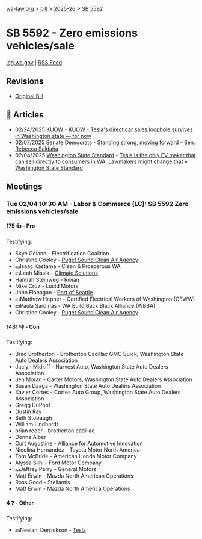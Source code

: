 [wa-law.org](/) > [bill](/bill/) > [2025-26](/bill/2025-26/) > [SB 5592](/bill/2025-26/sb/5592/)

# SB 5592 - Zero emissions vehicles/sale
[leg.wa.gov](https://app.leg.wa.gov/billsummary?BillNumber=5592&Year=2025&Initiative=false) | [RSS Feed](./rss.xml)

## Revisions
* [Original Bill](1/)

## 📰 Articles
* 02/24/2025 [KUOW](/org/kuow/) - [KUOW - Tesla's direct car sales loophole survives in Washington state — for now](https://www.kuow.org/stories/tesla-s-washington-loophole-survives-for-another-year#:~:text=5592)
* 02/07/2025 [Senate Democrats](/org/senate_democrats/) - [Standing strong, moving forward - Sen. Rebecca Saldaña](https://senatedemocrats.wa.gov/saldana/2025/02/07/standing-strong-moving-forward/#:~:text=SB%205592)
* 02/04/2025 [Washington State Standard](/org/washington_state_standard/) - [Tesla is the only EV maker that can sell directly to consumers in WA. Lawmakers might change that • Washington State Standard](https://washingtonstatestandard.com/2025/02/04/tesla-is-the-only-ev-maker-that-can-sell-directly-to-consumers-in-wa-lawmakers-might-change-that/#:~:text=Senate%20Bill%205592)

## Meetings
### Tue 02/04 10:30 AM - Labor & Commerce (LC): SB 5592 Zero emissions vehicles/sale
#### 175 👍 - Pro
Testifying:
* Skye Golann - Electrification Coalition
* Christine Cooley - [Puget Sound Clean Air Agency](/org/puget_sound_clean_air_agency/)
* 💵Isaac Kastama - Clean & Prosperous WA
* 💵Leah Missik - [Climate Solutions](/org/climate_solutions/)
* Hannah Steinweg - Rivian
* Mike Cruz - Lucid Motors
* John Flanagan - [Port of Seattle](/org/port_of_seattle/)
* 💵Matthew Hepner - Certified Electrical Workers of Washington (CEWW)
* 💵Paula Sardinas - WA Build Back Black Alliance (WBBA)
* Christine Cooley - [Puget Sound Clean Air Agency](/org/puget_sound_clean_air_agency/)

#### 1431 👎 - Con
Testifying:
* Brad Brotherton - Brotherton Cadillac GMC Buick, Washington State Auto Dealers Association
* Jaclyn Midkiff - Harvest Auto, Washington State Auto Dealers Association
* Jen Moran - Carter Motors, Washington State Auto Dealers Association
* Susan Daaga - Washington State Auto Dealers Association
* Xavier Cortes - Cortes Auto Group, Washington State Auto Dealers Association
* Gregg DuPont
* Dustin Ray
* Seth Stobaugh
* William Lindhardt
* brian reder - brotherton cadillac
* Donna Alber
* Curt Augustine - [Alliance for Automotive Innovation](/org/alliance_for_automotive_innovation/)
* Nicolina Hernandez - Toyota Motor North America
* Tom McBride - American Honda Motor Company
* Alyssa Silhi - Ford Motor Company
* 💵Jeffrey Perry - General Motors
* Matt Erwin - Mazda North American Operations
* Ross Good - Stellantis
* Matt Erwin - Mazda North America Operations

#### 4 ❓ - Other
Testifying:
* 💵Noelani Derrickson - [Tesla](/org/tesla/)
